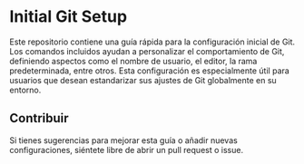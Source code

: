 # Initial Git Setup

Este repositorio contiene una guía rápida para la configuración inicial de Git. Los comandos incluidos ayudan a personalizar el comportamiento de Git, definiendo aspectos como el nombre de usuario, el editor, la rama predeterminada, entre otros. Esta configuración es especialmente útil para usuarios que desean estandarizar sus ajustes de Git globalmente en su entorno.


## Contribuir

Si tienes sugerencias para mejorar esta guía o añadir nuevas configuraciones, siéntete libre de abrir un pull request o issue.